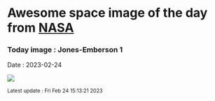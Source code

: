 
# Awesome space image of the day from [NASA](https://api.nasa.gov/)

### Today image : Jones-Emberson 1
Date : 2023-02-24

![](https://apod.nasa.gov/apod/image/2302/jonesemberson1_1024.jpg)

<small>Latest update : Fri Feb 24 15:13:21 2023</small>
        